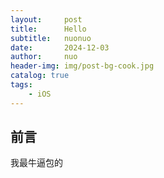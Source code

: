 ```yaml
---
layout:     post
title:      Hello
subtitle:   nuonuo
date:       2024-12-03
author:     nuo
header-img: img/post-bg-cook.jpg
catalog: true
tags:
    - iOS
---
```


## 前言

我最牛逼包的



